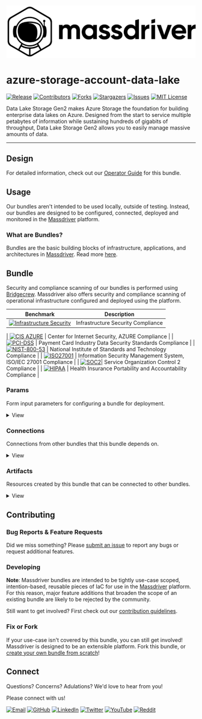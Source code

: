 [![Massdriver][logo]][website]

# azure-storage-account-data-lake

[![Release][release_shield]][release_url]
[![Contributors][contributors_shield]][contributors_url]
[![Forks][forks_shield]][forks_url]
[![Stargazers][stars_shield]][stars_url]
[![Issues][issues_shield]][issues_url]
[![MIT License][license_shield]][license_url]

Data Lake Storage Gen2 makes Azure Storage the foundation for building enterprise data lakes on Azure. Designed from the start to service multiple petabytes of information while sustaining hundreds of gigabits of throughput, Data Lake Storage Gen2 allows you to easily manage massive amounts of data.

---

## Design

For detailed information, check out our [Operator Guide](operator.mdx) for this bundle.

## Usage

Our bundles aren't intended to be used locally, outside of testing. Instead, our bundles are designed to be configured, connected, deployed and monitored in the [Massdriver][website] platform.

### What are Bundles?

Bundles are the basic building blocks of infrastructure, applications, and architectures in [Massdriver][website]. Read more [here](https://docs.massdriver.cloud/concepts/bundles).

## Bundle

<!-- COMPLIANCE:START -->

Security and compliance scanning of our bundles is performed using [Bridgecrew](https://www.bridgecrew.cloud/). Massdriver also offers security and compliance scanning of operational infrastructure configured and deployed using the platform.

| Benchmark                                                                                                                                                                                                                                                       | Description                        |
| --------------------------------------------------------------------------------------------------------------------------------------------------------------------------------------------------------------------------------------------------------------- | ---------------------------------- |
| [![Infrastructure Security](https://www.bridgecrew.cloud/badges/github/massdriver-cloud/azure-storage-account-data-lake/general)](https://www.bridgecrew.cloud/link/badge?vcs=github&fullRepo=massdriver-cloud%2Fazure-storage-account-data-lake&benchmark=INFRASTRUCTURE+SECURITY) | Infrastructure Security Compliance |

| [![CIS AZURE](https://www.bridgecrew.cloud/badges/github/massdriver-cloud/azure-storage-account-data-lake/cis_azure)](https://www.bridgecrew.cloud/link/badge?vcs=github&fullRepo=massdriver-cloud%2Fazure-storage-account-data-lake&benchmark=CIS+AZURE+V1.1) | Center for Internet Security, AZURE Compliance |
| [![PCI-DSS](https://www.bridgecrew.cloud/badges/github/massdriver-cloud/azure-storage-account-data-lake/pci)](https://www.bridgecrew.cloud/link/badge?vcs=github&fullRepo=massdriver-cloud%2Fazure-storage-account-data-lake&benchmark=PCI-DSS+V3.2) | Payment Card Industry Data Security Standards Compliance |
| [![NIST-800-53](https://www.bridgecrew.cloud/badges/github/massdriver-cloud/azure-storage-account-data-lake/nist)](https://www.bridgecrew.cloud/link/badge?vcs=github&fullRepo=massdriver-cloud%2Fazure-storage-account-data-lake&benchmark=NIST-800-53) | National Institute of Standards and Technology Compliance |
| [![ISO27001](https://www.bridgecrew.cloud/badges/github/massdriver-cloud/azure-storage-account-data-lake/iso)](https://www.bridgecrew.cloud/link/badge?vcs=github&fullRepo=massdriver-cloud%2Fazure-storage-account-data-lake&benchmark=ISO27001) | Information Security Management System, ISO/IEC 27001 Compliance |
| [![SOC2](https://www.bridgecrew.cloud/badges/github/massdriver-cloud/azure-storage-account-data-lake/soc2)](https://www.bridgecrew.cloud/link/badge?vcs=github&fullRepo=massdriver-cloud%2Fazure-storage-account-data-lake&benchmark=SOC2)| Service Organization Control 2 Compliance |
| [![HIPAA](https://www.bridgecrew.cloud/badges/github/massdriver-cloud/azure-storage-account-data-lake/hipaa)](https://www.bridgecrew.cloud/link/badge?vcs=github&fullRepo=massdriver-cloud%2Fazure-storage-account-data-lake&benchmark=HIPAA) | Health Insurance Portability and Accountability Compliance |

<!-- COMPLIANCE:END -->

### Params

Form input parameters for configuring a bundle for deployment.

<details>
<summary>View</summary>

<!-- PARAMS:START -->

**Params coming soon**

<!-- PARAMS:END -->

</details>

### Connections

Connections from other bundles that this bundle depends on.

<details>
<summary>View</summary>

<!-- CONNECTIONS:START -->

**Connections coming soon**

<!-- CONNECTIONS:END -->

</details>

### Artifacts

Resources created by this bundle that can be connected to other bundles.

<details>
<summary>View</summary>

<!-- ARTIFACTS:START -->

**Artifacts coming soon**

<!-- ARTIFACTS:END -->

</details>

## Contributing

<!-- CONTRIBUTING:START -->

### Bug Reports & Feature Requests

Did we miss something? Please [submit an issue](https://github.com/massdriver-cloud/azure-storage-account-data-lake/issues) to report any bugs or request additional features.

### Developing

**Note**: Massdriver bundles are intended to be tightly use-case scoped, intention-based, reusable pieces of IaC for use in the [Massdriver][website] platform. For this reason, major feature additions that broaden the scope of an existing bundle are likely to be rejected by the community.

Still want to get involved? First check out our [contribution guidelines](https://docs.massdriver.cloud/bundles/contributing).

### Fix or Fork

If your use-case isn't covered by this bundle, you can still get involved! Massdriver is designed to be an extensible platform. Fork this bundle, or [create your own bundle from scratch](https://docs.massdriver.cloud/bundles/development)!

<!-- CONTRIBUTING:END -->

## Connect

<!-- CONNECT:START -->

Questions? Concerns? Adulations? We'd love to hear from you!

Please connect with us!

[![Email][email_shield]][email_url]
[![GitHub][github_shield]][github_url]
[![LinkedIn][linkedin_shield]][linkedin_url]
[![Twitter][twitter_shield]][twitter_url]
[![YouTube][youtube_shield]][youtube_url]
[![Reddit][reddit_shield]][reddit_url]

<!-- markdownlint-disable -->

[logo]: https://raw.githubusercontent.com/massdriver-cloud/docs/main/static/img/logo-with-logotype-horizontal-400x110.svg

[docs]: https://docs.massdriver.cloud/?utm_source=github&utm_medium=readme&utm_campaign=azure-storage-account-data-lake&utm_content=docs
[website]: https://www.massdriver.cloud/?utm_source=github&utm_medium=readme&utm_campaign=azure-storage-account-data-lake&utm_content=website
[github]: https://github.com/massdriver-cloud?utm_source=github&utm_medium=readme&utm_campaign=azure-storage-account-data-lake&utm_content=github
[slack]: https://massdriverworkspace.slack.com/?utm_source=github&utm_medium=readme&utm_campaign=azure-storage-account-data-lake&utm_content=slack
[linkedin]: https://www.linkedin.com/company/massdriver/?utm_source=github&utm_medium=readme&utm_campaign=azure-storage-account-data-lake&utm_content=linkedin

[contributors_shield]: https://img.shields.io/github/contributors/massdriver-cloud/azure-storage-account-data-lake.svg?style=for-the-badge
[contributors_url]: https://github.com/massdriver-cloud/azure-storage-account-data-lake/graphs/contributors
[forks_shield]: https://img.shields.io/github/forks/massdriver-cloud/azure-storage-account-data-lake.svg?style=for-the-badge
[forks_url]: https://github.com/massdriver-cloud/azure-storage-account-data-lake/network/members
[stars_shield]: https://img.shields.io/github/stars/massdriver-cloud/azure-storage-account-data-lake.svg?style=for-the-badge
[stars_url]: https://github.com/massdriver-cloud/azure-storage-account-data-lake/stargazers
[issues_shield]: https://img.shields.io/github/issues/massdriver-cloud/azure-storage-account-data-lake.svg?style=for-the-badge
[issues_url]: https://github.com/massdriver-cloud/azure-storage-account-data-lake/issues
[release_url]: https://github.com/massdriver-cloud/azure-storage-account-data-lake/releases/latest
[release_shield]: https://img.shields.io/github/release/massdriver-cloud/azure-storage-account-data-lake.svg?style=for-the-badge
[license_shield]: https://img.shields.io/github/license/massdriver-cloud/azure-storage-account-data-lake.svg?style=for-the-badge
[license_url]: https://github.com/massdriver-cloud/azure-storage-account-data-lake/blob/main/LICENSE

[email_url]: mailto:support@massdriver.cloud
[email_shield]: https://img.shields.io/badge/email-Massdriver-black.svg?style=for-the-badge&logo=mail.ru&color=000000
[github_url]: mailto:support@massdriver.cloud
[github_shield]: https://img.shields.io/badge/follow-Github-black.svg?style=for-the-badge&logo=github&color=181717
[linkedin_url]: https://linkedin.com/in/massdriver-cloud
[linkedin_shield]: https://img.shields.io/badge/follow-LinkedIn-black.svg?style=for-the-badge&logo=linkedin&color=0A66C2

[twitter_url]: https://twitter.com/massdriver?utm_source=github&utm_medium=readme&utm_campaign=azure-storage-account-data-lake&utm_content=twitter
[twitter_shield]: https://img.shields.io/badge/follow-Twitter-black.svg?style=for-the-badge&logo=twitter&color=1DA1F2
[discourse_url]: https://community.massdriver.cloud?utm_source=github&utm_medium=readme&utm_campaign=azure-storage-account-data-lake&utm_content=discourse
[discourse_shield]: https://img.shields.io/badge/join-Discourse-black.svg?style=for-the-badge&logo=discourse&color=000000
[youtube_url]: https://www.youtube.com/channel/UCfj8P7MJcdlem2DJpvymtaQ
[youtube_shield]: https://img.shields.io/badge/subscribe-Youtube-black.svg?style=for-the-badge&logo=youtube&color=FF0000
[reddit_url]: https://www.reddit.com/r/massdriver
[reddit_shield]: https://img.shields.io/badge/subscribe-Reddit-black.svg?style=for-the-badge&logo=reddit&color=FF4500

<!-- markdownlint-restore -->

<!-- CONNECT:END -->
